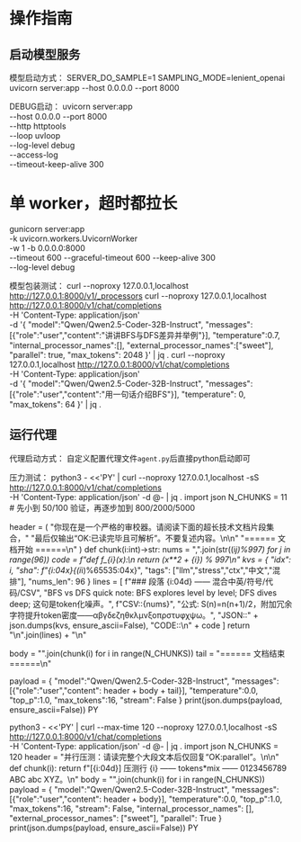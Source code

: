 # 操作指南

## 启动模型服务

模型启动方式：
SERVER_DO_SAMPLE=1 SAMPLING_MODE=lenient_openai uvicorn server:app --host 0.0.0.0 --port 8000

DEBUG启动：
uvicorn server:app \
  --host 0.0.0.0 --port 8000 \
  --http httptools \
  --loop uvloop \
  --log-level debug \
  --access-log \
  --timeout-keep-alive 300

# 单 worker，超时都拉长
gunicorn server:app \
  -k uvicorn.workers.UvicornWorker \
  -w 1 -b 0.0.0.0:8000 \
  --timeout 600 --graceful-timeout 600 --keep-alive 300 \
  --log-level debug

模型包装测试：
curl --noproxy 127.0.0.1,localhost http://127.0.0.1:8000/v1/_processors
curl --noproxy 127.0.0.1,localhost http://127.0.0.1:8000/v1/chat/completions \
  -H 'Content-Type: application/json' \
  -d '{
    "model":"Qwen/Qwen2.5-Coder-32B-Instruct",
    "messages":[{"role":"user","content":"讲讲BFS与DFS差异并举例"}],
    "temperature":0.7,
    "internal_processor_names":[],
    "external_processor_names":["sweet"],
    "parallel": true,
    "max_tokens": 2048
  }' | jq .
curl --noproxy 127.0.0.1,localhost http://127.0.0.1:8000/v1/chat/completions \
  -H 'Content-Type: application/json' \
  -d '{
    "model":"Qwen/Qwen2.5-Coder-32B-Instruct",
    "messages":[{"role":"user","content":"用一句话介绍BFS"}],
    "temperature": 0,
    "max_tokens": 64
  }' | jq .

## 运行代理

代理启动方式：
自定义配置代理文件`agent.py`后直接python启动即可


压力测试：
python3 - <<'PY' | curl --noproxy 127.0.0.1,localhost -sS http://127.0.0.1:8000/v1/chat/completions \
  -H 'Content-Type: application/json' -d @- | jq .
import json
N_CHUNKS = 11   # 先小到 50/100 验证，再逐步加到 800/2000/5000

header = (
  "你现在是一个严格的审校器。请阅读下面的超长技术文档片段集合，"
  "最后仅输出“OK:已读完毕且可解析”。不要复述内容。\n\n"
  "====== 文档开始 ======\n"
)
def chunk(i:int)->str:
    nums = ",".join(str((i*j)%997) for j in range(96))
    code = f"def f_{i}(x):\\n    return (x**2 + {i}) % 997\\n"
    kvs  = { "idx": i, "sha": f"{i:04x}{(i*i)%65535:04x}", "tags": ["llm","stress","ctx","中文","混排"], "nums_len": 96 }
    lines = [
        f"### 段落 {i:04d} —— 混合中英/符号/代码/CSV",
        "BFS vs DFS quick note: BFS explores level by level; DFS dives deep; 这句是token化噪声。",
        f"CSV::{nums}",
        "公式: S(n)=n(n+1)/2，附加冗余字符提升token密度——αβγδεζηθκλμνξοπρστυφχψω。",
        "JSON::" + json.dumps(kvs, ensure_ascii=False),
        "CODE::\\n" + code
    ]
    return "\\n".join(lines) + "\\n"

body = "".join(chunk(i) for i in range(N_CHUNKS))
tail = "====== 文档结束 ======\\n"

payload = {
  "model":"Qwen/Qwen2.5-Coder-32B-Instruct",
  "messages":[{"role":"user","content": header + body + tail}],
  "temperature":0.0,
  "top_p":1.0,
  "max_tokens":16,
  "stream": False
}
print(json.dumps(payload, ensure_ascii=False))
PY

python3 - <<'PY' | curl --max-time 120 --noproxy 127.0.0.1,localhost -sS http://127.0.0.1:8000/v1/chat/completions \
  -H 'Content-Type: application/json' -d @- | jq .
import json
N_CHUNKS = 120
header = "并行压测：请读完整个大段文本后仅回复“OK:parallel”。\\n\\n"
def chunk(i): return f"[{i:04d}] 压测行 {i} —— tokens*mix —— 0123456789 ABC abc XYZ。\\n"
body = "".join(chunk(i) for i in range(N_CHUNKS))
payload = {
  "model":"Qwen/Qwen2.5-Coder-32B-Instruct",
  "messages":[{"role":"user","content": header + body}],
  "temperature":0.0, "top_p":1.0,
  "max_tokens":16, "stream": False,
  "internal_processor_names": [],
  "external_processor_names": ["sweet"],
  "parallel": True
}
print(json.dumps(payload, ensure_ascii=False))
PY